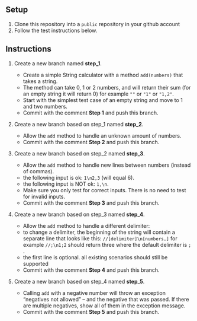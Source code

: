 ## Setup
1. Clone this repository into a `public` repository in your github account
1. Follow the test instructions below.

## Instructions

 1. Create a new branch named **step_1**.
    - Create a simple String calculator with a method `add(numbers)` that takes a string.
    - The method can take 0, 1 or 2 numbers, and will return their sum (for an empty string it will 
    return 0) for example ```""``` or ```"1"``` or ```"1,2"```.
    - Start with the simplest test case of an empty string and move to 1 and two numbers.
    - Commit with the comment **Step 1** and push this branch.
    
 1. Create a new branch based on step_1 named **step_2**.
    - Allow the `add` method to handle an unknown amount of numbers. 
    - Commit with the comment **Step 2** and push this branch.
    
 1. Create a new branch based on step_2 named **step_3**.
    - Allow the `add` method to handle new lines between numbers (instead of commas).
    - the following input is ok: ```1\n2,3``` (will equal 6).
    - the following input is NOT ok: ```1,\n```.
    - Make sure you only test for correct inputs. There is no need to test for invalid inputs.
    - Commit with the comment **Step 3** and push this branch.

 1. Create a new branch based on step_3 named **step_4**.
    - Allow the `add` method to handle a different delimiter:
    - to change a delimiter, the beginning of the string will contain a separate line that looks like 
    this: ```//[delimiter]\n[numbers…]``` for example ```//;\n1;2``` should return three where the 
    default delimiter is ```;``` .
    - the first line is optional. all existing scenarios should still be supported
    - Commit with the comment **Step 4** and push this branch.
    
 1. Create a new branch based on step_4 named **step_5**.
    - Calling `add` with a negative number will throw an exception “negatives not allowed” – and 
    the negative that was passed. If there are multiple negatives, show all of them in the exception message. 
    - Commit with the comment **Step 5** and push this branch.
